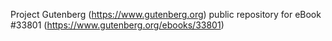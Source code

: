 Project Gutenberg (https://www.gutenberg.org) public repository for eBook #33801 (https://www.gutenberg.org/ebooks/33801)
